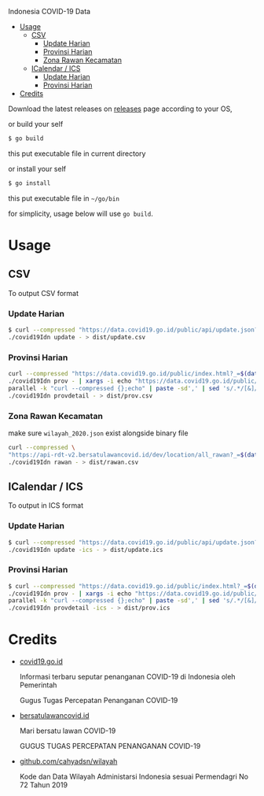 Indonesia COVID-19 Data

- [Usage](#usage)
  - [CSV](#csv)
    - [Update Harian](#update-harian)
    - [Provinsi Harian](#provinsi-harian)
    - [Zona Rawan Kecamatan](#zona-rawan-kecamatan)
  - [ICalendar / ICS](#icalendar--ics)
    - [Update Harian](#update-harian-1)
    - [Provinsi Harian](#provinsi-harian-1)
- [Credits](#credits)

Download the latest releases on [releases](https://github.com/aiosk/covid19Idn/releases) page according to your OS,

or build your self



```sh
$ go build
```
this put executable file in current directory

or install your self
```sh
$ go install
```
this put executable file in `~/go/bin`

for simplicity, usage below will use `go build`.

# Usage
## CSV
To output CSV format
### Update Harian
```sh
$ curl --compressed "https://data.covid19.go.id/public/api/update.json?_=$(date +%s)" |
./covid19Idn update - > dist/update.csv
```

### Provinsi Harian
```sh
curl --compressed "https://data.covid19.go.id/public/index.html?_=$(date +%s)" |
./covid19Idn prov - | xargs -i echo "https://data.covid19.go.id/public/api/prov_detail_{}.json?_=$(date +%s)" |
parallel -k "curl --compressed {};echo" | paste -sd',' | sed 's/.*/[&]/' |
./covid19Idn provdetail - > dist/prov.csv
```

### Zona Rawan Kecamatan
make sure `wilayah_2020.json` exist alongside binary file
```sh
curl --compressed \
"https://api-rdt-v2.bersatulawancovid.id/dev/location/all_rawan?_=$(date +%s)" |
./covid19Idn rawan - > dist/rawan.csv
```

## ICalendar / ICS
To output in ICS format
### Update Harian
```sh
$ curl --compressed "https://data.covid19.go.id/public/api/update.json?_=$(date +%s)" |
./covid19Idn update -ics - > dist/update.ics
```

### Provinsi Harian
```sh
$ curl --compressed "https://data.covid19.go.id/public/index.html?_=$(date +%s)" |
./covid19Idn prov - | xargs -i echo "https://data.covid19.go.id/public/api/prov_detail_{}.json?_=$(date +%s)" |
parallel -k "curl --compressed {};echo" | paste -sd',' | sed 's/.*/[&]/' |
./covid19Idn provdetail -ics - > dist/prov.ics
```

# Credits
- [covid19.go.id](https://covid19.go.id/peta-sebaran)

  Informasi terbaru seputar penanganan COVID-19 di Indonesia oleh Pemerintah

  Gugus Tugas Percepatan Penanganan COVID-19
- [bersatulawancovid.id](https://www.bersatulawancovid.id/)

  Mari bersatu lawan COVID-19

  GUGUS TUGAS PERCEPATAN PENANGANAN COVID-19

- [github.com/cahyadsn/wilayah](https://github.com/cahyadsn/wilayah)

  Kode dan Data Wilayah Administarsi Indonesia sesuai Permendagri No 72 Tahun 2019